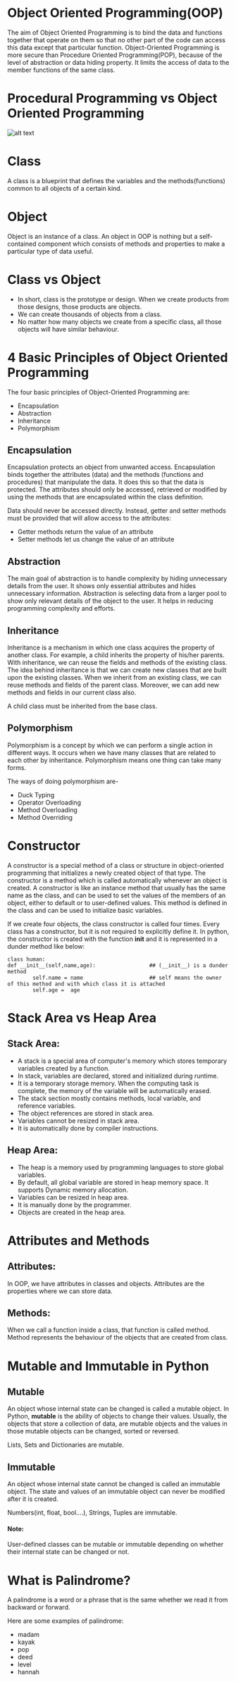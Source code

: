 # Object Oriented Programming(OOP)
The aim of Object Oriented Programming is to bind the data and functions together that operate on them so that no other part of the code can access this data except that particular function.
Object-Oriented Programming is more secure than Procedure Oriented Programming(POP), because of the level of abstraction or data hiding property. It limits the access of data to the member functions of the same class.

# Procedural Programming vs Object Oriented Programming

![alt text](https://github.com/sumaiya-antara/Basics-for-Problem-Solving/blob/master/Class2/POP%20vs%20OOP.PNG "POP vs OOP")


# Class
A class is a blueprint that defines the variables and the methods(functions) common to all objects of a certain kind.

# Object
Object is an instance of a class. An object in OOP is nothing but a self-contained component which consists of methods and properties to make a particular type of data useful.

# Class vs Object
- In short, class is the prototype or design. When we create products from those designs, those products are objects.
- We can create thousands of objects from a class.
- No matter how many objects we create from a specific class, all those objects will have similar behaviour.

# 4 Basic Principles of Object Oriented Programming 
The four basic principles of Object-Oriented Programming are: 
- Encapsulation
- Abstraction
- Inheritance
- Polymorphism

## Encapsulation
Encapsulation protects an object from unwanted access. Encapsulation binds together the attributes (data) and the methods (functions and procedures) that manipulate the data. It does this so that the data is protected. 
The attributes should only be accessed, retrieved or modified by using the methods that are encapsulated within the class definition.

Data should never be accessed directly. Instead, getter and setter methods must be provided that will allow access to the attributes:

- Getter methods return the value of an attribute
- Setter methods let us change the value of an attribute

## Abstraction
The main goal of abstraction is to handle complexity by hiding unnecessary details from the user. It shows only essential attributes and hides unnecessary information. Abstraction is selecting data from a larger pool to show only relevant details of the object to the user. It helps in reducing programming complexity and efforts.

## Inheritance
Inheritance is a mechanism in which one class acquires the property of another class. 
For example, a child inherits the property of his/her parents. With inheritance, we can reuse the fields and methods of the existing class. The idea behind inheritance is that we can create new classes that are built upon the existing classes. When we inherit from an existing class, we can reuse methods and fields of the parent class. Moreover, we can add new methods and fields in our current class also.

A child class must be inherited from the base class.

## Polymorphism
Polymorphism is a concept by which we can perform a single action in different ways. It occurs when we have many classes that are related to each other by inheritance. Polymorphism means one thing can take many forms.

The ways of doing polymorphism are-
- Duck Typing
- Operator Overloading
- Method Overloading
- Method Overriding


# Constructor
A constructor is a special method of a class or structure in object-oriented programming that initializes a newly created object of that type. The constructor is a method which is called automatically whenever an object is created.
A constructor is like an instance method that usually has the same name as the class, and can be used to set the values of the members of an object, either to default or to user-defined values. This method is defined in the class and can be used to initialize basic variables.

If we create four objects, the class constructor is called four times. Every class has a constructor, but it is not required to explicitly define it.
In python, the constructor is created with the function **init** and it is represented in a dunder method like below:

```
class human:
def __init__(self,name,age):                 ## (__init__) is a dunder method
        self.name = name                     ## self means the owner of this method and with which class it is attached
        self.age =  age
```

# Stack Area vs Heap Area

## Stack Area:
- A stack is a special area of computer's memory which stores temporary variables created by a function.
- In stack, variables are declared, stored and initialized during runtime.
- It is a temporary storage memory. When the computing task is complete, the memory of the variable will be automatically erased.
- The stack section mostly contains methods, local variable, and reference variables.
- The object references are stored in stack area.
- Variables cannot be resized in stack area.
- It is automatically done by compiler instructions.

## Heap Area:
- The heap is a memory used by programming languages to store global variables.
- By default, all global variable are stored in heap memory space. It supports Dynamic memory allocation.
- Variables can be resized in heap area.
- It is manually done by the programmer.
- Objects are created in the heap area.

# Attributes and Methods

## Attributes:
In OOP, we have attributes in classes and objects. Attributes are the properties where we can store data.

## Methods:
When we call a function inside a class, that function is called method. Method represents the behaviour of the objects that are created from class.


# Mutable and Immutable in Python
## Mutable
An object whose internal state can be changed is called a mutable object. In Python, **mutable** is the ability of objects to change their values. Usually, the objects that store a collection of data, are mutable objects and the values in those mutable objects can be changed, sorted or reversed.

Lists, Sets and Dictionaries are mutable.

## Immutable
An object whose internal state cannot be changed is called an immutable object. The state and values of an immutable object can never be modified after it is created.

Numbers(int, float, bool....), Strings, Tuples are immutable.

#### Note:
User-defined classes can be mutable or immutable depending on whether their internal state can be changed or not.

# What is Palindrome?
A palindrome is a word or a phrase that is the same whether we read it from backward or forward.

Here are some examples of palindrome:
- madam
- kayak
- pop
- deed
- level
- hannah

